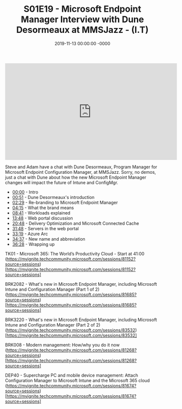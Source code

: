 ﻿---
layout: post
title: "S01E19 - Microsoft Endpoint Manager Interview with Dune Desormeaux at MMSJazz - (I.T)"
date: 2019-11-13 00:00:00 -0000
categories:
---

<iframe loading="lazy" width="560" height="315" src="https://www.youtube.com/embed/W5lOzV77bHI" title="YouTube video player" frameborder="0" allow="accelerometer; autoplay; clipboard-write; encrypted-media; gyroscope; picture-in-picture" allowfullscreen></iframe>

Steve and Adam have a chat with Dune Desormeaux, Program Manager for Microsoft Endpoint Configuration Manager, at MMSJazz. Sorry, no demos, just a chat with Dune about how the new Microsoft Endpoint Manager changes will impact the future of Intune and ConfigMgr.

* [00:00](https://www.youtube.com/watch?v=W5lOzV77bHI&t=0s) - Intro
* [00:51](https://www.youtube.com/watch?v=W5lOzV77bHI&t=51s) - Dune Desormeaux's introduction
* [02:29](https://www.youtube.com/watch?v=W5lOzV77bHI&t=149s) - Re-branding to Microsoft Endpoint Manager
* [04:15](https://www.youtube.com/watch?v=W5lOzV77bHI&t=255s) - What the brand means
* [08:41](https://www.youtube.com/watch?v=W5lOzV77bHI&t=521s) - Workloads explained
* [13:48](https://www.youtube.com/watch?v=W5lOzV77bHI&t=828s) - Web portal discussion
* [20:48](https://www.youtube.com/watch?v=W5lOzV77bHI&t=1248s) - Delivery Optimization and Microsoft Connected Cache
* [31:48](https://www.youtube.com/watch?v=W5lOzV77bHI&t=1908s) - Servers in the web portal
* [33:19](https://www.youtube.com/watch?v=W5lOzV77bHI&t=1999s) - Azure Arc
* [34:37](https://www.youtube.com/watch?v=W5lOzV77bHI&t=2077s) - New name and abbreviation
* [36:28](https://www.youtube.com/watch?v=W5lOzV77bHI&t=2188s) - Wrapping up

TK01 - Microsoft 365: The World’s Productivity Cloud - Start at 41:00
(https://myignite.techcommunity.microsoft.com/sessions/81152?source=sessions) [https://myignite.techcommunity.microsoft.com/sessions/81152?source=sessions]

BRK2082 - What's new in Microsoft Endpoint Manager, including Microsoft Intune and Configuration Manager (Part 1 of 2)
(https://myignite.techcommunity.microsoft.com/sessions/81685?source=sessions) [https://myignite.techcommunity.microsoft.com/sessions/81685?source=sessions]

BRK3220 - What's new in Microsoft Endpoint Manager, including Microsoft Intune and Configuration Manager (Part 2 of 2)
(https://myignite.techcommunity.microsoft.com/sessions/83532) [https://myignite.techcommunity.microsoft.com/sessions/83532]

BRK008 - Modern management: How/why you do it now
(https://myignite.techcommunity.microsoft.com/sessions/81268?source=sessions) [https://myignite.techcommunity.microsoft.com/sessions/81268?source=sessions]

DEP40 - Supercharge PC and mobile device management: Attach Configuration Manager to Microsoft Intune and the Microsoft 365 cloud
(https://myignite.techcommunity.microsoft.com/sessions/81674?source=sessions) [https://myignite.techcommunity.microsoft.com/sessions/81674?source=sessions]

